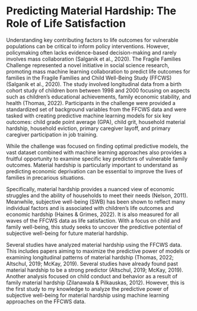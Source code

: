 # Predicting Material Hardship: The Role of Life Satisfaction

Understanding key contributing factors to life outcomes for vulnerable populations can be critical to inform policy interventions. However, policymaking often lacks evidence-based decision-making and rarely involves mass collaboration (Salganik et al., 2020). The Fragile Families Challenge represented a novel initiative in social science research, promoting mass machine learning collaboration to predict life outcomes for families in the Fragile Families and Child Well-Being Study (FFCWS) (Salganik et al., 2020). The study involved longitudinal data from a birth cohort study of children born between 1998 and 2000 focusing on aspects such as children’s educational achievements, family economic stability, and health (Thomas, 2022). Participants in the challenge were provided a standardized set of background variables from the FFCWS data and were tasked with creating predictive machine learning models for six key outcomes: child grade point average (GPA), child grit, household material hardship, household eviction, primary caregiver layoff, and primary caregiver participation in job training.

While the challenge was focused on finding optimal predictive models, the vast dataset combined with machine learning approaches also provides a fruitful opportunity to examine specific key predictors of vulnerable family outcomes. Material hardship is particularly important to understand as predicting economic deprivation can be essential to improve the lives of families in precarious situations.

Specifically, material hardship provides a nuanced view of economic struggles and the ability of households to meet their needs (Nelson, 2011). Meanwhile, subjective well-being (SWB) has been shown to reflect many individual factors and is associated with children’s life outcomes and economic hardship (Haines & Grimes, 2022). It is also measured for all waves of the FFCWS data as life satisfaction. With a focus on child and family well-being, this study seeks to uncover the predictive potential of subjective well-being for future material hardship.

Several studies have analyzed material hardship using the FFCWS data. This includes papers aiming to maximize the predictive power of models or examining longitudinal patterns of material hardship (Thomas, 2022; Altschul, 2019; McKay, 2019). Several studies have already found past material hardship to be a strong predictor (Altschul, 2019; McKay, 2019). Another analysis focused on child conduct and behavior as a result of family material hardship (Zilanawala & Pilkauskas, 2012). However, this is the first study to my knowledge to analyze the predictive power of subjective well-being for material hardship using machine learning approaches on the FFCWS data.

